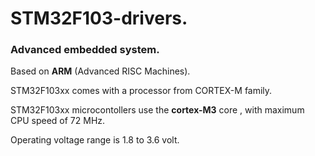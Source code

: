 # STM32F103-drivers.

### Advanced embedded system.

Based on **ARM** (Advanced RISC Machines).

STM32F103xx comes with a processor from CORTEX-M family.

STM32F103xx microcontollers use the **cortex-M3** core , with maximum CPU speed of 72 MHz.

Operating voltage range is 1.8 to 3.6 volt.

